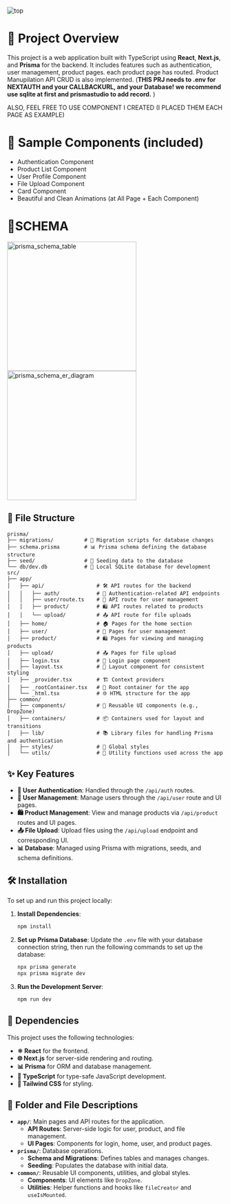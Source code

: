 
![top](https://github.com/user-attachments/assets/08ae4037-1e31-4d7c-8483-7b0418f40b6c)

# 🚀 Project Overview

This project is a web application built with TypeScript using **React**, **Next.js**, and **Prisma** for the backend. It includes features such as authentication, user management, product pages. each product page has routed. Product Manupilation API CRUD is also implemented. (**THIS PRJ needs to .env for NEXTAUTH and your CALLBACKURL, and your Database! we recommend use sqlite at first and prismastudio to add record.** ) 

ALSO, FEEL FREE TO USE COMPONENT I CREATED (I PLACED THEM EACH PAGE AS EXAMPLE) 

# 📂 Sample Components (included)

 - Authentication Component
 - Product List Component
 - User Profile Component
 - File Upload Component
 - Card Component
 - Beautiful and Clean Animations (at All Page + Each Component)

# 📂SCHEMA

<img src="https://github.com/user-attachments/assets/fa9b851e-489c-4924-a034-cbfe05a3440a" alt="prisma_schema_table" width="300" />

<img src="https://github.com/user-attachments/assets/b97600a5-d04e-4d02-a6bb-bebd3a797394" alt="prisma_schema_er_diagram" width="300" />


## 📂 File Structure

```
prisma/
├── migrations/          # 📜 Migration scripts for database changes
├── schema.prisma        # 📊 Prisma schema defining the database structure
├── seed/                # 🌱 Seeding data to the database
└── db/dev.db            # 💾 Local SQLite database for development
src/
├── app/
│   ├── api/                 # 🛠️ API routes for the backend
│   │   ├── auth/            # 🔐 Authentication-related API endpoints
│   │   ├── user/route.ts    # 👤 API route for user management
│   │   ├── product/         # 🛍️ API routes related to products
│   │   └── upload/          # 📤 API route for file uploads
│   ├── home/                # 🏠 Pages for the home section
│   ├── user/                # 👤 Pages for user management
│   ├── product/             # 🛍️ Pages for viewing and managing products
│   ├── upload/              # 📤 Pages for file upload
│   ├── login.tsx            # 🔐 Login page component
│   ├── layout.tsx           # 🎨 Layout component for consistent styling
│   ├── _provider.tsx        # 🏗️ Context providers
│   ├── _rootContainer.tsx   # 🌳 Root container for the app
│   └── _html.tsx            # 🌐 HTML structure for the app
├── common/
│   ├── components/          # 🧩 Reusable UI components (e.g., DropZone)
│   ├── containers/          # 📦 Containers used for layout and transitions
│   ├── lib/                 # 📚 Library files for handling Prisma and authentication
│   ├── styles/              # 💅 Global styles
│   └── utils/               # 🔧 Utility functions used across the app
```

## ✨ Key Features

- **🔐 User Authentication**: Handled through the `/api/auth` routes.
- **👥 User Management**: Manage users through the `/api/user` route and UI pages.
- **🛍️ Product Management**: View and manage products via `/api/product` routes and UI pages.
- **📤 File Upload**: Upload files using the `/api/upload` endpoint and corresponding UI.
- **📊 Database**: Managed using Prisma with migrations, seeds, and schema definitions.

## 🛠️ Installation

To set up and run this project locally:

1. **Install Dependencies**:
   ```sh
   npm install
   ```

2. **Set up Prisma Database**:
   Update the `.env` file with your database connection string, then run the following commands to set up the database:
   ```sh
   npx prisma generate
   npx prisma migrate dev
   ```

3. **Run the Development Server**:
   ```sh
   npm run dev
   ```

## 🧰 Dependencies

This project uses the following technologies:

- **⚛️ React** for the frontend.
- **🌐 Next.js** for server-side rendering and routing.
- **📊 Prisma** for ORM and database management.
- **🔷 TypeScript** for type-safe JavaScript development.
- **🎨 Tailwind CSS** for styling.


## 📁 Folder and File Descriptions

- **`app/`**: Main pages and API routes for the application.
  - **API Routes**: Server-side logic for user, product, and file management.
  - **UI Pages**: Components for login, home, user, and product pages.
- **`prisma/`**: Database operations.
  - **Schema and Migrations**: Defines tables and manages changes.
  - **Seeding**: Populates the database with initial data.
- **`common/`**: Reusable UI components, utilities, and global styles.
  - **Components**: UI elements like `DropZone`.
  - **Utilities**: Helper functions and hooks like `fileCreator` and `useIsMounted`.
